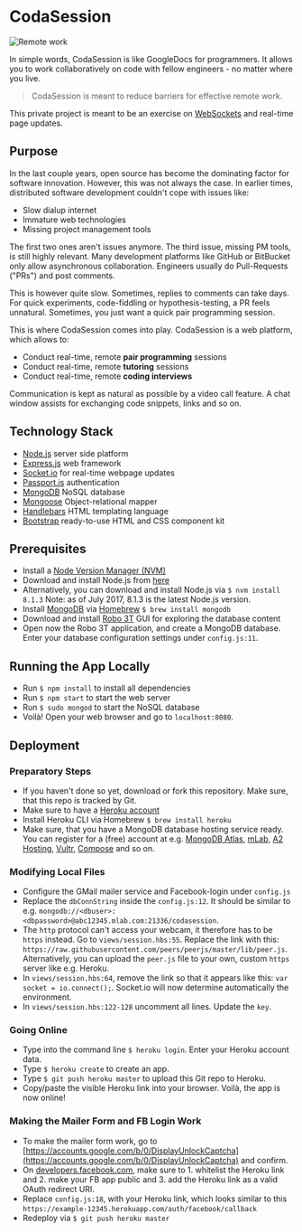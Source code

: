 # CodaSession
![Remote work](http://i.imgur.com/6jxMK1n.png)

In simple words, CodaSession is like GoogleDocs for programmers.
It allows you to work collaboratively on code with fellow engineers - no matter where you live.

> CodaSession is meant to reduce barriers for effective remote work.

This private project is meant to be an exercise on [WebSockets](https://en.wikipedia.org/wiki/WebSocket) and real-time page updates.

## Purpose
In the last couple years, open source has become the dominating factor for software innovation. However, this was not always the case. In earlier times, distributed software development couldn't cope with issues like:

- Slow dialup internet
- Immature web technologies
- Missing project management tools

The first two ones aren't issues anymore. The third issue, missing PM tools, is still highly relevant. Many development platforms like GitHub or BitBucket only allow asynchronous collaboration. Engineers usually do Pull-Requests ("PRs") and post comments.

This is however quite slow. Sometimes, replies to comments can take days. For quick experiments, code-fiddling or hypothesis-testing, a PR feels unnatural. Sometimes, you just want a quick pair programming session.

This is where CodaSession comes into play. CodaSession is a web platform, which allows to:
- Conduct real-time, remote **pair programming** sessions
- Conduct real-time, remote **tutoring** sessions
- Conduct real-time, remote **coding interviews**

Communication is kept as natural as possible by a video call feature. A chat window assists for exchanging code snippets, links and so on.

## Technology Stack
- [Node.js](https://nodejs.org/en/) server side platform
- [Express.js](http://expressjs.com/) web framework
- [Socket.io](https://socket.io/) for real-time webpage updates
- [Passport.js](http://www.passportjs.org/) authentication
- [MongoDB](https://www.mongodb.com/what-is-mongodb) NoSQL database
- [Mongoose](http://mongoosejs.com/) Object-relational mapper
- [Handlebars](http://handlebarsjs.com/) HTML templating language
- [Bootstrap](http://getbootstrap.com/) ready-to-use HTML and CSS component kit

## Prerequisites
- Install a [Node Version Manager (NVM)](https://github.com/creationix/nvm)
- Download and install Node.js from [here](https://nodejs.org/en/)
- Alternatively, you can download and install Node.js via ```$ nvm install 8.1.3``` Note: as of July 2017, 8.1.3 is the latest Node.js version.
- Install [MongoDB](https://www.mongodb.com/) via [Homebrew](https://brew.sh/) ```$ brew install mongodb```
- Download and install [Robo 3T](https://robomongo.org/) GUI for exploring the database content
- Open now the Robo 3T application, and create a MongoDB database. Enter your database configuration settings under ```config.js:11```.

## Running the App Locally
- Run ```$ npm install``` to install all dependencies
- Run ```$ npm start``` to start the web server
- Run ```$ sudo mongod``` to start the NoSQL database
- Voilà! Open your web browser and go to ```localhost:8080```.

## Deployment
### Preparatory Steps
- If you haven't done so yet, download or fork this repository. Make sure, that this repo is tracked by Git.
- Make sure to have a [Heroku account](https://www.heroku.com)
- Install Heroku CLI via Homebrew ```$ brew install heroku```
- Make sure, that you have a MongoDB database hosting service ready. You can register for a (free) account at e.g. [MongoDB Atlas](https://www.mongodb.com/cloud/atlas), [mLab](https://mlab.com/mlab-vs-atlas/), [A2 Hosting](https://www.a2hosting.com/), [Vultr](https://www.vultr.com/), [Compose](https://www.compose.com/) and so on.

### Modifying Local Files
- Configure the GMail mailer service and Facebook-login under ```config.js```
- Replace the ```dbConnString``` inside the ```config.js:12```. It should be similar to e.g. ```mongodb://<dbuser>:<dbpassword>@abc12345.mlab.com:21336/codasession```.
- The ```http``` protocol can't access your webcam, it therefore has to be ```https``` instead. Go to ```views/session.hbs:55```. Replace the link with this: ```https://raw.githubusercontent.com/peers/peerjs/master/lib/peer.js```. Alternatively, you can upload the ```peer.js``` file to your own, custom ```https``` server like e.g. Heroku.
- In ```views/session.hbs:64```, remove the link so that it appears like this: ```var socket = io.connect();```. Socket.io will now determine automatically the environment.
- In ```views/session.hbs:122-128``` uncomment all lines. Update the ```key```.

### Going Online
- Type into the command line ```$ heroku login```. Enter your Heroku account data.
- Type ```$ heroku create``` to create an app.
- Type ```$ git push heroku master``` to upload this Git repo to Heroku.
- Copy/paste the visible Heroku link into your browser. Voilà, the app is now online!

### Making the Mailer Form and FB Login Work
- To make the mailer form work, go to [https://accounts.google.com/b/0/DisplayUnlockCaptcha](https://accounts.google.com/b/0/DisplayUnlockCaptcha) and confirm.
- On [developers.facebook.com](https://developers.facebook.com), make sure to 1. whitelist the Heroku link and 2. make your FB app public and 3. add the Heroku link as a valid OAuth redirect URI.
- Replace ```config.js:18```,  with your Heroku link, which looks similar to this ```https://example-12345.herokuapp.com/auth/facebook/callback```
- Redeploy via ```$ git push heroku master```
